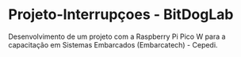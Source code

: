 # Projeto-Interrupçoes - BitDogLab
Desenvolvimento de um projeto com a Raspberry Pi Pico W para a capacitação em Sistemas Embarcados (Embarcatech) - Cepedi. 
